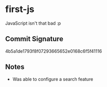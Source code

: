 # first-js
JavaScript isn't that bad :p

## Commit Signature
4b5a1de1793f8f07293665652e0168c6f5f41116

## Notes
- Was able to configure a search feature

